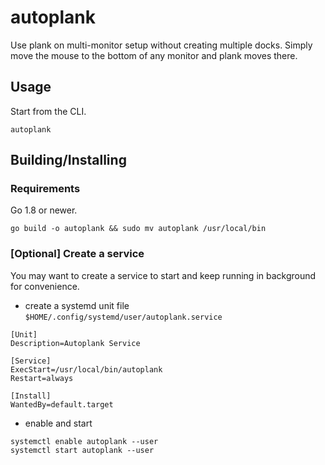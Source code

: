 # autoplank

Use plank on multi-monitor setup without creating multiple docks. Simply move the mouse to the bottom of any monitor and plank moves there.

## Usage

Start from the CLI.
```
autoplank
```

## Building/Installing

### Requirements

Go 1.8 or newer.

```
go build -o autoplank && sudo mv autoplank /usr/local/bin
```

### [Optional] Create a service

You may want to create a service to start and keep running in background for convenience.

* create a systemd unit file `$HOME/.config/systemd/user/autoplank.service`

```systemd
[Unit]
Description=Autoplank Service

[Service]
ExecStart=/usr/local/bin/autoplank
Restart=always

[Install]
WantedBy=default.target
```
* enable and start
```
systemctl enable autoplank --user
systemctl start autoplank --user
```
